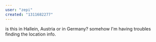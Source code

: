 ```yaml
---
user: "zepi"
created: "1311682277"
---
```


is this in Hallein, Austria or in Germany?
somehow I'm having troubles finding the location info. 

